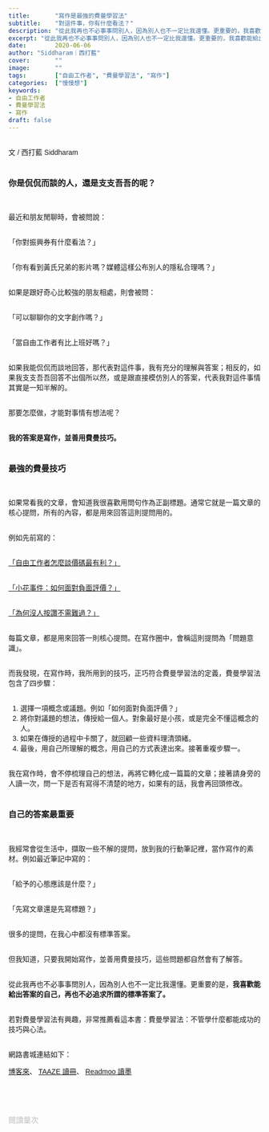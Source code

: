 ```yaml
---
title:       "寫作是最強的費曼學習法"
subtitle:    "對這件事，你有什麼看法？"
description: "從此我再也不必事事問別人，因為別人也不一定比我還懂。更重要的，我喜歡能給出答案的自己，再也不必追求所謂的標準答案了。"
excerpt: "從此我再也不必事事問別人，因為別人也不一定比我還懂。更重要的，我喜歡能給出答案的自己，再也不必追求所謂的標準答案了。"
date:        2020-06-06
author: "Siddharam｜西打藍"
cover:       ""
image:       ""
tags:        ["自由工作者", "費曼學習法", "寫作"]
categories:  ["慢慢想"]
keywords:
- 自由工作者
- 費曼學習法
- 寫作
draft: false
---
```


<article style="font-family: 'Noto Sans TC', '微軟正黑體', sans-serif; font-weight: 300;">

<br>文 / 西打藍 Siddharam<br><br>

<h3 class="article-h1-color">你是侃侃而談的人，還是支支吾吾的呢？</h3><br>

最近和朋友閒聊時，會被問說：<br><br>

「你對振興券有什麼看法？」<br><br>

「你有看到黃氏兄弟的影片嗎？媒體這樣公布別人的隱私合理嗎？」<br><br>

如果是跟好奇心比較強的朋友相處，則會被問：<br><br>

「可以聊聊你的文字創作嗎？」<br><br>

「當自由工作者有比上班好嗎？」<br><br>

如果我能侃侃而談地回答，那代表對這件事，我有充分的理解與答案；相反的，如果我支支吾吾回答不出個所以然，或是跟直接模仿別人的答案，代表我對這件事情其實是一知半解的。<br><br>

那要怎麼做，才能對事情有想法呢？<br><br>

<b>我的答案是寫作，並善用費曼技巧。</b><br><br>

<h3 class="article-h1-color">最強的費曼技巧</h3><br>

如果常看我的文章，會知道我很喜歡用問句作為正副標題。通常它就是一篇文章的核心提問，所有的內容，都是用來回答這則提問用的。<br><br>

例如先前寫的：<br><br>

<a href="https://siddharam.com.tw/post/20200531/" target="_blank">「自由工作者怎麼談價碼最有利？」</a><br><br>

<a href="https://siddharam.com.tw/post/20200525/" target="_blank">「小花事件：如何面對負面評價？」</a><br><br>

<a href="https://siddharam.com.tw/post/20200521/" target="_blank">「為何沒人按讚不需難過？」</a><br><br>

每篇文章，都是用來回答一則核心提問。在寫作圈中，會稱這則提問為「問題意識」。<br><br>

而我發現，在寫作時，我所用到的技巧，正巧符合費曼學習法的定義，費曼學習法包含了四步驟：<br><br>

1. 選擇一項概念或議題。例如「如何面對負面評價？」<br>
2. 將你對議題的想法，傳授給一個人。對象最好是小孩，或是完全不懂這概念的人。<br>
3. 如果在傳授的過程中卡關了，就回顧一些資料理清頭緒。<br>
4. 最後，用自己所理解的概念，用自己的方式表達出來。接著重複步驟一。<br><br>

我在寫作時，會不停梳理自己的想法，再將它轉化成一篇篇的文章；接著請身旁的人讀一次，問一下是否有寫得不清楚的地方，如果有的話，我會再回頭修改。<br><br>

<h3 class="article-h1-color">自己的答案最重要</h3><br>

我經常會從生活中，擷取一些不解的提問，放到我的行動筆記裡，當作寫作的素材。例如最近筆記中寫的：<br><br>

「給予的心態應該是什麼？」<br><br>

「先寫文章還是先寫標題？」<br><br>

很多的提問，在我心中都沒有標準答案。<br><br>

但我知道，只要我開始寫作，並善用費曼技巧，這些問題都自然會有了解答。<br><br>

從此我再也不必事事問別人，因為別人也不一定比我還懂。更重要的是，<b>我喜歡能給出答案的自己，再也不必追求所謂的標準答案了。</b><br><br>

若對費曼學習法有興趣，非常推薦看這本書：費曼學習法：不管學什麼都能成功的技巧與心法。<br><br>

網路書城連結如下：

<a href="https://dreamstore.info/2tCxR" target="_blank">博客來</a>、
<a href="https://www.taaze.tw/apredir.html?139623851/https://www.taaze.tw/products/11100955350.html?" target="_blank">TAAZE 讀冊</a>、
<a href="http://moo.im/a/uwyzQU" target="_blank">Readmoo 讀墨</a>


<br><br><br>

</article>

<div style="color: #bfbfbf; font-size: 15px;" id="busuanzi_container_page_pv">
  閱讀量<span id="busuanzi_value_page_pv"></span>次
</div>

<script src="../../js/post.js"></script>




